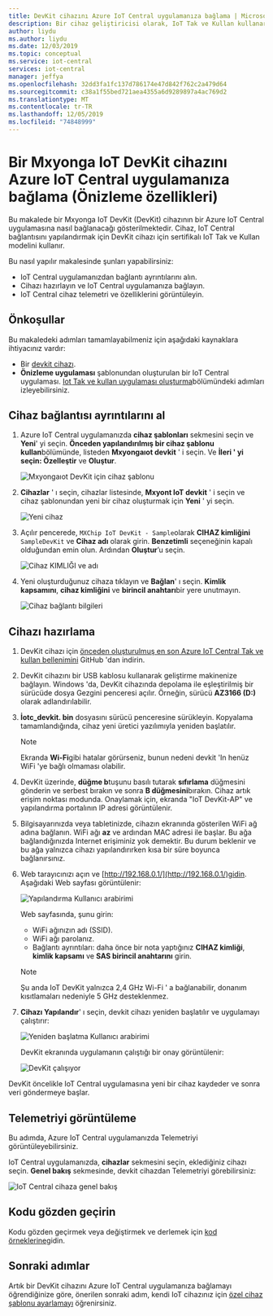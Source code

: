 ```yaml
---
title: DevKit cihazını Azure IoT Central uygulamanıza bağlama | Microsoft Docs
description: Bir cihaz geliştiricisi olarak, IoT Tak ve Kullan kullanarak bir Mxyonga IoT DevKit cihazını Azure IoT Central uygulamanıza bağlamayı öğrenin.
author: liydu
ms.author: liydu
ms.date: 12/03/2019
ms.topic: conceptual
ms.service: iot-central
services: iot-central
manager: jeffya
ms.openlocfilehash: 32dd3fa1fc137d786174e47d842f762c2a479d64
ms.sourcegitcommit: c38a1f55bed721aea4355a6d9289897a4ac769d2
ms.translationtype: MT
ms.contentlocale: tr-TR
ms.lasthandoff: 12/05/2019
ms.locfileid: "74848999"
---
```

# <a name="connect-an-mxchip-iot-devkit-device-to-your-azure-iot-central-application-preview-features"></a>Bir Mxyonga IoT DevKit cihazını Azure IoT Central uygulamanıza bağlama (Önizleme özellikleri)

Bu makalede bir Mxyonga IoT DevKit (DevKit) cihazının bir Azure IoT Central uygulamasına nasıl bağlanacağı gösterilmektedir. Cihaz, IoT Central bağlantısını yapılandırmak için DevKit cihazı için sertifikalı IoT Tak ve Kullan modelini kullanır.

Bu nasıl yapılır makalesinde şunları yapabilirsiniz:

- IoT Central uygulamanızdan bağlantı ayrıntılarını alın.
- Cihazı hazırlayın ve IoT Central uygulamanıza bağlayın.
- IoT Central cihaz telemetri ve özelliklerini görüntüleyin.

## <a name="prerequisites"></a>Önkoşullar

Bu makaledeki adımları tamamlayabilmeniz için aşağıdaki kaynaklara ihtiyacınız vardır:

- Bir [devkit cihazı](https://aka.ms/iot-devkit-purchase).
- **Önizleme uygulaması** şablonundan oluşturulan bir IoT Central uygulaması. [Iot Tak ve kullan uygulaması oluşturma](./quick-deploy-iot-central.md)bölümündeki adımları izleyebilirsiniz.

## <a name="get-device-connection-details"></a>Cihaz bağlantısı ayrıntılarını al

1. Azure IoT Central uygulamanızda **cihaz şablonları** sekmesini seçin ve **Yeni**' yi seçin. **Önceden yapılandırılmış bir cihaz şablonu kullan**bölümünde, listeden **Mxyongaıot devkit** ' i seçin. Ve **İleri ' yi seçin: Özelleştir** ve **Oluştur**.

    ![Mxyongaıot DevKit için cihaz şablonu](media/howto-connect-devkit/device-template.png)

1. **Cihazlar** ' ı seçin, cihazlar listesinde, **Mxyont IoT devkit** ' i seçin ve cihaz şablonundan yeni bir cihaz oluşturmak için **Yeni** ' yi seçin.

    ![Yeni cihaz](media/howto-connect-devkit/new-device.png)

1. Açılır pencerede, `MXChip IoT DevKit - Sample`olarak **CIHAZ kimliğini** `SampleDevKit` ve **Cihaz adı** olarak girin. **Benzetimli** seçeneğinin kapalı olduğundan emin olun. Ardından **Oluştur**’u seçin.

    ![Cihaz KIMLIĞI ve adı](media/howto-connect-devkit/device-id-name.png)

1. Yeni oluşturduğunuz cihaza tıklayın ve **Bağlan**' ı seçin. **Kimlik kapsamını**, **cihaz kimliğini** ve **birincil anahtarı**bir yere unutmayın.

    ![Cihaz bağlantı bilgileri](media/howto-connect-devkit/device-connection-info.png)

## <a name="prepare-the-device"></a>Cihazı hazırlama

1. DevKit cihazı için [önceden oluşturulmuş en son Azure IoT Central Tak ve kullan bellenimini](https://github.com/MXCHIP/IoTDevKit/raw/master/pnp/iotc_devkit/bin/iotc_devkit.bin) GitHub 'dan indirin.

1. DevKit cihazını bir USB kablosu kullanarak geliştirme makinenize bağlayın. Windows 'da, DevKit cihazında depolama ile eşleştirilmiş bir sürücüde dosya Gezgini penceresi açılır. Örneğin, sürücü **AZ3166 (D:)** olarak adlandırılabilir.

1. **İotc_devkit. bin** dosyasını sürücü penceresine sürükleyin. Kopyalama tamamlandığında, cihaz yeni üretici yazılımıyla yeniden başlatılır.

    > [!NOTE]
    > Ekranda **Wi-Fi**gibi hatalar görürseniz, bunun nedeni devkit 'In henüz WiFi 'ye bağlı olmaması olabilir.

1. DevKit üzerinde, **düğme b**tuşunu basılı tutarak **sıfırlama** düğmesini gönderin ve serbest bırakın ve sonra **B düğmesini**bırakın. Cihaz artık erişim noktası modunda. Onaylamak için, ekranda "IoT DevKit-AP" ve yapılandırma portalının IP adresi görüntülenir.

1. Bilgisayarınızda veya tabletinizde, cihazın ekranında gösterilen WiFi ağ adına bağlanın. WiFi ağı **az** ve ardından MAC adresi ile başlar. Bu ağa bağlandığınızda Internet erişiminiz yok demektir. Bu durum beklenir ve bu ağa yalnızca cihazı yapılandırırken kısa bir süre boyunca bağlanırsınız.

1. Web tarayıcınızı açın ve [http://192.168.0.1/](http://192.168.0.1/)gidin. Aşağıdaki Web sayfası görüntülenir:

    ![Yapılandırma Kullanıcı arabirimi](media/howto-connect-devkit/config-ui.png)

    Web sayfasında, şunu girin:

    - WiFi ağınızın adı (SSID).
    - WiFi ağı parolanız.
    - Bağlantı ayrıntıları: daha önce bir nota yaptığınız **CIHAZ kimliği**, **kimlik kapsamı** ve **SAS birincil anahtarını** girin.

    > [!NOTE]
    > Şu anda IoT DevKit yalnızca 2,4 GHz Wi-Fi ' a bağlanabilir, donanım kısıtlamaları nedeniyle 5 GHz desteklenmez.

1. **Cihazı Yapılandır**' ı seçin, devkit cihazı yeniden başlatılır ve uygulamayı çalıştırır:

    ![Yeniden başlatma Kullanıcı arabirimi](media/howto-connect-devkit/reboot-ui.png)

    DevKit ekranında uygulamanın çalıştığı bir onay görüntülenir:

    ![DevKit çalışıyor](media/howto-connect-devkit/devkit-running.png)

DevKit öncelikle IoT Central uygulamasına yeni bir cihaz kaydeder ve sonra veri göndermeye başlar.

## <a name="view-the-telemetry"></a>Telemetriyi görüntüleme

Bu adımda, Azure IoT Central uygulamanızda Telemetriyi görüntüleyebilirsiniz.

IoT Central uygulamanızda, **cihazlar** sekmesini seçin, eklediğiniz cihazı seçin. **Genel bakış** sekmesinde, devkit cihazdan Telemetriyi görebilirsiniz:

![IoT Central cihaza genel bakış](media/howto-connect-devkit/mxchip-overview-page.png)

## <a name="review-the-code"></a>Kodu gözden geçirin

Kodu gözden geçirmek veya değiştirmek ve derlemek için [kod örneklerine](https://docs.microsoft.com/samples/azure-samples/mxchip-iot-devkit-pnp/sample/)gidin.

## <a name="next-steps"></a>Sonraki adımlar

Artık bir DevKit cihazını Azure IoT Central uygulamanıza bağlamayı öğrendiğinize göre, önerilen sonraki adım, kendi IoT cihazınız için [özel cihaz şablonu ayarlamayı](./howto-set-up-template.md) öğrenirsiniz.
